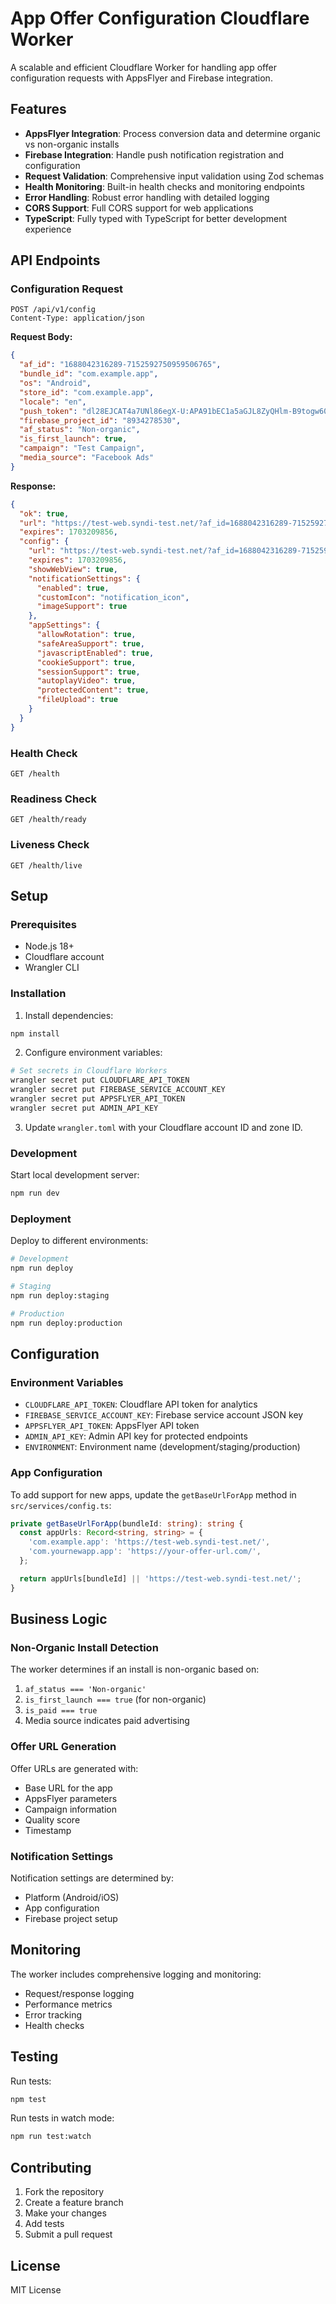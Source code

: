 # App Offer Configuration Cloudflare Worker

A scalable and efficient Cloudflare Worker for handling app offer configuration requests with AppsFlyer and Firebase integration.

## Features

- **AppsFlyer Integration**: Process conversion data and determine organic vs non-organic installs
- **Firebase Integration**: Handle push notification registration and configuration
- **Request Validation**: Comprehensive input validation using Zod schemas
- **Health Monitoring**: Built-in health checks and monitoring endpoints
- **Error Handling**: Robust error handling with detailed logging
- **CORS Support**: Full CORS support for web applications
- **TypeScript**: Fully typed with TypeScript for better development experience

## API Endpoints

### Configuration Request
```
POST /api/v1/config
Content-Type: application/json
```

**Request Body:**
```json
{
  "af_id": "1688042316289-7152592750959506765",
  "bundle_id": "com.example.app",
  "os": "Android",
  "store_id": "com.example.app",
  "locale": "en",
  "push_token": "dl28EJCAT4a7UNl86egX-U:APA91bEC1a5aGJL8ZyQHlm-B9togw60MLWP4_zU0ExSXLSa_HiL82Iurj0d-1zJmkMdUcvgCRXTrXtbWQHxmJh49BibLiqZVXPNyrCdZW-_ROTt98f0WCLtt531RYPhWSDOkykcaykE3",
  "firebase_project_id": "8934278530",
  "af_status": "Non-organic",
  "is_first_launch": true,
  "campaign": "Test Campaign",
  "media_source": "Facebook Ads"
}
```

**Response:**
```json
{
  "ok": true,
  "url": "https://test-web.syndi-test.net/?af_id=1688042316289-7152592750959506765&bundle_id=com.example.app&os=Android&locale=en&campaign=Test%20Campaign&media_source=Facebook%20Ads&quality_score=85&timestamp=1703123456789",
  "expires": 1703209856,
  "config": {
    "url": "https://test-web.syndi-test.net/?af_id=1688042316289-7152592750959506765&bundle_id=com.example.app&os=Android&locale=en&campaign=Test%20Campaign&media_source=Facebook%20Ads&quality_score=85&timestamp=1703123456789",
    "expires": 1703209856,
    "showWebView": true,
    "notificationSettings": {
      "enabled": true,
      "customIcon": "notification_icon",
      "imageSupport": true
    },
    "appSettings": {
      "allowRotation": true,
      "safeAreaSupport": true,
      "javascriptEnabled": true,
      "cookieSupport": true,
      "sessionSupport": true,
      "autoplayVideo": true,
      "protectedContent": true,
      "fileUpload": true
    }
  }
}
```

### Health Check
```
GET /health
```

### Readiness Check
```
GET /health/ready
```

### Liveness Check
```
GET /health/live
```

## Setup

### Prerequisites

- Node.js 18+
- Cloudflare account
- Wrangler CLI

### Installation

1. Install dependencies:
```bash
npm install
```

2. Configure environment variables:
```bash
# Set secrets in Cloudflare Workers
wrangler secret put CLOUDFLARE_API_TOKEN
wrangler secret put FIREBASE_SERVICE_ACCOUNT_KEY
wrangler secret put APPSFLYER_API_TOKEN
wrangler secret put ADMIN_API_KEY
```

3. Update `wrangler.toml` with your Cloudflare account ID and zone ID.

### Development

Start local development server:
```bash
npm run dev
```

### Deployment

Deploy to different environments:

```bash
# Development
npm run deploy

# Staging
npm run deploy:staging

# Production
npm run deploy:production
```

## Configuration

### Environment Variables

- `CLOUDFLARE_API_TOKEN`: Cloudflare API token for analytics
- `FIREBASE_SERVICE_ACCOUNT_KEY`: Firebase service account JSON key
- `APPSFLYER_API_TOKEN`: AppsFlyer API token
- `ADMIN_API_KEY`: Admin API key for protected endpoints
- `ENVIRONMENT`: Environment name (development/staging/production)

### App Configuration

To add support for new apps, update the `getBaseUrlForApp` method in `src/services/config.ts`:

```typescript
private getBaseUrlForApp(bundleId: string): string {
  const appUrls: Record<string, string> = {
    'com.example.app': 'https://test-web.syndi-test.net/',
    'com.yournewapp.app': 'https://your-offer-url.com/',
  };

  return appUrls[bundleId] || 'https://test-web.syndi-test.net/';
}
```

## Business Logic

### Non-Organic Install Detection

The worker determines if an install is non-organic based on:

1. `af_status === 'Non-organic'`
2. `is_first_launch === true` (for non-organic)
3. `is_paid === true`
4. Media source indicates paid advertising

### Offer URL Generation

Offer URLs are generated with:
- Base URL for the app
- AppsFlyer parameters
- Campaign information
- Quality score
- Timestamp

### Notification Settings

Notification settings are determined by:
- Platform (Android/iOS)
- App configuration
- Firebase project setup

## Monitoring

The worker includes comprehensive logging and monitoring:

- Request/response logging
- Performance metrics
- Error tracking
- Health checks

## Testing

Run tests:
```bash
npm test
```

Run tests in watch mode:
```bash
npm run test:watch
```

## Contributing

1. Fork the repository
2. Create a feature branch
3. Make your changes
4. Add tests
5. Submit a pull request

## License

MIT License